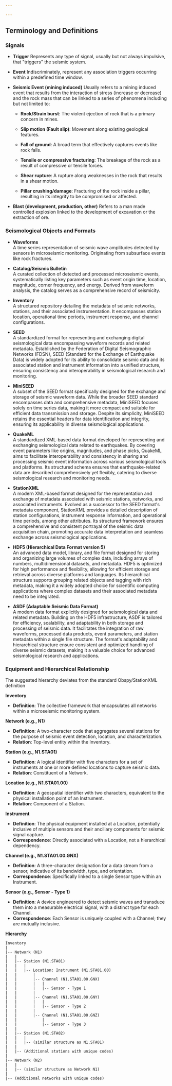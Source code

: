 ```yaml
---

---
```


## Terminology and Definitions

### Signals

- **Trigger**
Represents any type of signal, usually but not always impulsive, that "triggers" the seismic system.

- **Event**
Indiscriminately, represent any association triggers occurring within a predefined time window.

- **Seismic Event (mining induced)**
Usually refers to a mining induced event that results from the interaction of stress (increase or decrease) and the rock mass that can be linked to a series of phenomena including but not limited to:

     - **Rock/Strain burst**:  The violent ejection of rock that is a primary concern in mines.
  
     - **Slip motion (Fault slip)**: Movement along existing geological features.

     - **Fall of ground**: A broad term that effectively captures events like rock falls.

     - **Tensile or compressive fracturing**: The breakage of the rock as a result of compressive or tensile forces.

    - **Shear rupture**: A rupture along weaknesses in the rock that results in a shear motion.

     - **Pillar crushing/damage**:  Fracturing of the rock inside a pillar, resulting in its integrity to be compromised or affected.


- **Blast (development, production, other)**
Refers to a man made controlled explosion linked to the development of excavation or the extraction of ore. 

### Seismological Objects and Formats

- **Waveforms**  
A time series representation of seismic wave amplitudes detected by sensors in microseismic monitoring. Originating from subsurface events like rock fractures.

- **Catalog/Seismic Bulletin**  
  A curated collection of detected and processed microseismic events, systematically listing key parameters such as event origin time, location, magnitude, corner frequency, and energy. Derived from waveform analysis, the catalog serves as a comprehensive record of seismicity.

- **Inventory**  
  A structured repository detailing the metadata of seismic networks, stations, and their associated instrumentation. It encompasses station location, operational time periods, instrument response, and channel configurations.

- **SEED**  
  A standardized format for representing and exchanging digital seismological data encompassing waveform records and related metadata. Established by the Federation of Digital Seismographic Networks (FDSN), SEED (Standard for the Exchange of Earthquake Data) is widely adopted for its ability to consolidate seismic data and its associated station and instrument information into a unified structure, ensuring consistency and interoperability in seismological research and monitoring.

- **MiniSEED**  
  A subset of the SEED format specifically designed for the exchange and storage of seismic waveform data. While the broader SEED standard encompasses data and comprehensive metadata, MiniSEED focuses solely on time series data, making it more compact and suitable for efficient data transmission and storage. Despite its simplicity, MiniSEED retains the essential headers for data identification and integrity, ensuring its applicability in diverse seismological applications.

- **QuakeML**  
  A standardized XML-based data format developed for representing and exchanging seismological data related to earthquakes. By covering event parameters like origins, magnitudes, and phase picks, QuakeML aims to facilitate interoperability and consistency in sharing and processing seismic event information across various seismological tools and platforms. Its structured schema ensures that earthquake-related data are described comprehensively yet flexibly, catering to diverse seismological research and monitoring needs.

- **StationXML**  
  A modern XML-based format designed for the representation and exchange of metadata associated with seismic stations, networks, and associated instruments. Evolved as a successor to the SEED format's metadata component, StationXML provides a detailed description of station configurations, instrument response information, and operational time periods, among other attributes. Its structured framework ensures a comprehensive and consistent portrayal of the seismic data acquisition chain, promoting accurate data interpretation and seamless exchange across seismological applications.

- **HDF5 (Hierarchical Data Format version 5)**  
  An advanced data model, library, and file format designed for storing and organizing large volumes of complex data, including arrays of numbers, multidimensional datasets, and metadata. HDF5 is optimized for high performance and flexibility, allowing for efficient storage and retrieval across diverse platforms and languages. Its hierarchical structure supports grouping related objects and tagging with rich metadata, making it a widely adopted choice for scientific computing applications where complex datasets and their associated metadata need to be integrated.

- **ASDF (Adaptable Seismic Data Format)**  
  A modern data format explicitly designed for seismological data and related metadata. Building on the HDF5 infrastructure, ASDF is tailored for efficiency, scalability, and adaptability in both storage and processing of seismic data. It facilitates the integration of raw waveforms, processed data products, event parameters, and station metadata within a single file structure. The format's adaptability and hierarchical structure ensure consistent and optimized handling of diverse seismic datasets, making it a valuable choice for advanced seismological research and applications.

### Equipment and Hierarchical Relationship

The suggested hierarchy deviates from the standard Obspy/StationXML definition 

**Inventory**

-   **Definition**: The collective framework that encapsulates all networks within a microseismic monitoring system.

**Network (e.g., N1)**

-   **Definition**: A two-character code that aggregates several stations for the purpose of seismic event detection, location, and characterization.
-   **Relation**: Top-level entity within the Inventory.

**Station (e.g., N1.STA01)**

-   **Definition**: A logical identifier with five characters for a set of instruments at one or more defined locations to capture seismic data.
-   **Relation**: Constituent of a Network.

**Location (e.g., N1.STA01.00)**

-   **Definition**: A geospatial identifier with two characters, equivalent to the physical installation point of an Instrument.
-   **Relation**: Component of a Station.

**Instrument**

-   **Definition**: The physical equipment installed at a Location, potentially inclusive of multiple sensors and their ancillary components for seismic signal capture.
-   **Correspondence**: Directly associated with a Location, not a hierarchical dependency.

**Channel (e.g., N1.STA01.00.GNX)**

-   **Definition**: A three-character designation for a data stream from a sensor, indicative of its bandwidth, type, and orientation.
-   **Correspondence**: Specifically linked to a single Sensor type within an Instrument.

**Sensor (e.g., Sensor - Type 1)**

-   **Definition**: A device engineered to detect seismic waves and transduce them into a measurable electrical signal, with a distinct type for each Channel.
-   **Correspondence**: Each Sensor is uniquely coupled with a Channel; they are mutually inclusive.

**Hierarchy**
```
Inventory
|
|-- Network (N1)
|   |
|   |-- Station (N1.STA01)
|   |   |
|   |   |-- Location: Instrument (N1.STA01.00)
|   |       |
|   |       |-- Channel (N1.STA01.00.GNX)
|   |       |   |
|   |       |   |-- Sensor - Type 1
|   |       |
|   |       |-- Channel (N1.STA01.00.GNY)
|   |       |   |
|   |       |   |-- Sensor - Type 2
|   |       |
|   |       |-- Channel (N1.STA01.00.GNZ)
|   |           |
|   |           |-- Sensor - Type 3
|   |
|   |-- Station (N1.STA02)
|   |   |
|   |   |-- (similar structure as N1.STA01)
|   |
|   |-- (Additional stations with unique codes)
|
|-- Network (N2)
|   |
|   |-- (similar structure as Network N1)
|
|-- (Additional networks with unique codes)

```


<!--stackedit_data:
eyJoaXN0b3J5IjpbNDExMTcwMTM5LC0xOTMyNTQ4MTUsMTgyMD
gyMDMzMiwyMTM2NTI3NDE0LC0zNjI4ODkzNCwtMjAzMDk0MTE3
OSwzNjk0Mzk2OTIsMTY2OTY4OTkwMCwtMTA3ODM2ODA1Nl19
-->